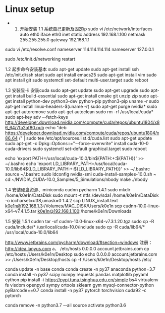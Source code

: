 # Linux setup


* 1. 开始安装
1.1 系统自己更新及固定ip 
sudo vi /etc/network/interfaces
auto eth0 
iface eth0 inet static
address 192.168.1.100
netmask 255.255.255.0
gateway 192.168.1.1

sudo vi /etc/resolve.conf
nameserver 114.114.114.114 
nameserver 127.0.0.1 

sudo /etc/init.d/networking restart


1.2 起步命令安装基本
sudo apt-get update 
sudo apt-get install ssh
/etc/init.d/ssh start
sudo apt install emacs25
sudo apt-get install vim
sudo apt install git
sudo systemctl set-default multi-user.target
sudo reboot

1.3 安装显卡 安装cuda
sudo apt-get update
sudo apt-get upgrade
sudo apt-get install build-essential 
sudo apt-get install cmake git unzip zip
sudo apt-get install python-dev python3-dev python-pip python3-pip
uname -r
sudo apt-get install linux-headers-$(uname -r)
sudo apt-get purge nvidia*
sudo apt-get autoremove
sudo apt-get autoclean
sudo rm -rf /usr/local/cuda*
sudo apt-key adv --fetch-keys http://developer.download.nvidia.com/compute/cuda/repos/ubuntu1804/x86_64/7fa2af80.pub
echo "deb https://developer.download.nvidia.com/compute/cuda/repos/ubuntu1804/x86_64 /" | sudo tee /etc/apt/sources.list.d/cuda.list
sudo apt-get update 
sudo apt-get -o Dpkg::Options::="--force-overwrite" install cuda-10-0 cuda-drivers
sudo systemctl set-default graphical.target
sudo reboot

echo 'export PATH=/usr/local/cuda-10.0/bin${PATH:+:${PATH}}' >> ~/.bashrc
echo 'export LD_LIBRARY_PATH=/usr/local/cuda-10.0/lib64${LD_LIBRARY_PATH:+:${LD_LIBRARY_PATH}}' >> ~/.bashrc
source ~/.bashrc
sudo ldconfig
nvidia-smi
cuda-install-samples-10.0.sh ~
cd ~/NVIDIA_CUDA-10.0_Samples/5_Simulations/nbody
make
./nbody

1.4 安装硬盘资源、miniconda cudnn pycharm
1.4.1
sudo mkdir /home/k0e1n/DataDisk
sudo mount -t ntfs /dev/sda1 /home/k0e1n/DataDisk -o iocharset=utf8,umask=0
1.4.2
scp LINUX_install.text k0e1n@192.168.1.3:/Volumes/MAC_DISK/Users/k0e1n
scp cudnn-10.0-linux-x64-v7.4.1.5.tar k0e1n@192.168.1.100:/home/k0e1n/Downloads

1.5 安装
1.5.1 cudnn
tar -xf cudnn-10.0-linux-x64-v7.3.1.20.tgz
sudo cp -R cuda/include/* /usr/local/cuda-10.0/include
sudo cp -R cuda/lib64/* /usr/local/cuda-10.0/lib64



http://www.jetbrains.com/pycharm/download/#section=windows
注册：http://idea.lanyus.com
a、
/etc/hosts
0.0.0.0 account.jetbrains.com
 cp /etc/hosts /Users/k0e1n/Desktop
sudo echo 0.0.0.0 account.jetbrains.com >> /Users/k0e1n/Desktop/hosts
cp  -f  /Users/k0e1n/Desktop/hosts  /etc/


conda update -n base conda
conda create -n py37 anaconda python=3.7
conda install   -n py37 scipy numpy requests pandas  matplotlib  pyyaml cython
pip install  -i https://pypi.tuna.tsinghua.edu.cn/simple   bs4    virtualenv fs visdom openpyxl sympy ortools  sklearn gym  mysql-connector-python  pyBarcode==0.7 
conda install  -n py37  pytorch torchvision cuda92 -c pytorch

conda remove -n python3.7 --all
source activate python3.6

